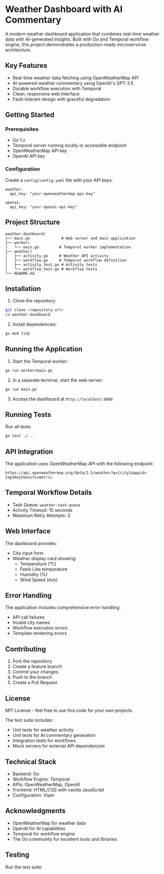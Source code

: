 # Weather Dashboard with AI Commentary

A modern weather dashboard application that combines real-time weather data with AI-generated insights. Built with Go and Temporal workflow engine, this project demonstrates a production-ready microservices architecture.

## Key Features
- Real-time weather data fetching using OpenWeatherMap API
- AI-powered weather commentary using OpenAI's GPT-3.5
- Durable workflow execution with Temporal
- Clean, responsive web interface
- Fault-tolerant design with graceful degradation

## Getting Started

### Prerequisites
- Go 1.x
- Temporal server running locally or accessible endpoint
- OpenWeatherMap API key
- OpenAI API key

### Configuration
Create a `config/config.yaml` file with your API keys:

```
weather:
  api_key: "your-openweathermap-api-key"

openai:
  api_key: "your-openai-api-key"
```

## Project Structure 

```
weather-dashboard/
├── main.go              # Web server and main application
├── worker/
│   └── main.go         # Temporal worker implementation
├── weather/
│   ├── activity.go     # Weather API activity
│   ├── workflow.go     # Temporal workflow definition
│   ├── activity_test.go # Activity tests
│   └── workflow_test.go # Workflow tests
└── README.md
```

## Installation

1. Clone the repository:
```bash
git clone <repository-url>
cd weather-dashboard
```

2. Install dependencies:
```bash
go mod tidy
```

## Running the Application

1. Start the Temporal worker:
```bash
go run worker/main.go
```

2. In a separate terminal, start the web server:
```bash
go run main.go
```

3. Access the dashboard at `http://localhost:8088`

## Running Tests

Run all tests:
```bash
go test ./...
```

## API Integration

The application uses OpenWeatherMap API with the following endpoint:
```
https://api.openweathermap.org/data/2.5/weather?q={city}&appid={apiKey}&units=metric
```

## Temporal Workflow Details

- Task Queue: `weather-task-queue`
- Activity Timeout: 10 seconds
- Maximum Retry Attempts: 3

## Web Interface

The dashboard provides:
- City input form
- Weather display card showing:
  - Temperature (°C)
  - Feels Like temperature
  - Humidity (%)
  - Wind Speed (m/s)

## Error Handling

The application includes comprehensive error handling:
- API call failures
- Invalid city names
- Workflow execution errors
- Template rendering errors

## Contributing

1. Fork the repository
2. Create a feature branch
3. Commit your changes
4. Push to the branch
5. Create a Pull Request

## License

MIT License - feel free to use this code for your own projects. 

The test suite includes:
- Unit tests for weather activity
- Unit tests for AI commentary generation
- Integration tests for workflows
- Mock servers for external API dependencies

## Technical Stack
- Backend: Go
- Workflow Engine: Temporal
- APIs: OpenWeatherMap, OpenAI
- Frontend: HTML/CSS with vanilla JavaScript
- Configuration: Viper

## Acknowledgments
- OpenWeatherMap for weather data
- OpenAI for AI capabilities
- Temporal for workflow engine
- The Go community for excellent tools and libraries 

## Testing

Run the test suite: 